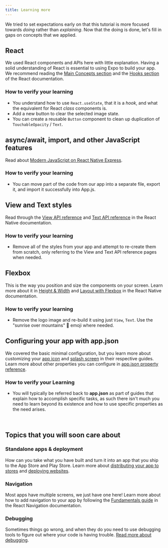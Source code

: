 ```yaml
---
title: Learning more
---
```


We tried to set expectations early on that this tutorial is more focused towards _doing_ rather than _explaining_. Now that the doing is done, let's fill in gaps on concepts that we applied.

## React

We used React components and APIs here with little explanation. Having a solid understanding of React is essential to using Expo to build your app. We recommend reading the [Main Concepts section](https://reactjs.org/docs/hello-world.html) and the [Hooks section](https://reactjs.org/docs/hooks-intro.html) of the React documentation.

<!-- TODO: replace this recommendation with the react-native tutorial when it's live -->

### How to verify your learning

- You understand how to use `React.useState`, that it is a _hook_, and what the equivalent for React _class_ components is.
- Add a new button to clear the selected image state.
- You can create a reusable `Button` component to clean up duplication of `TouchableOpacity` / `Text`.

## async/await, import, and other JavaScript features

Read about [Modern JavaScript on React Native Express](https://www.reactnative.express/javascript/features).

### How to verify your learning

- You can move part of the code from our app into a separate file, export it, and import it successfully into App.js.

## View and Text styles

Read through the [View API reference](https://reactnative.dev/docs/view) and [Text API reference](https://reactnative.dev/docs/text) in the React Native documentation.

### How to verify your learning

- Remove all of the styles from your app and attempt to re-create them from scratch, only referring to the View and Text API reference pages when needed.

## Flexbox

This is the way you position and size the components on your screen. Learn more about it in [Height & Width](https://reactnative.dev/docs/height-and-width) and [Layout with Flexbox](https://reactnative.dev/docs/flexbox) in the React Native documentation.

### How to verify your learning

- Remove the logo image and re-build it using just `View`, `Text`. Use the "sunrise over mountains" 🌄 emoji where needed.

## Configuring your app with app.json

We covered the basic minimal configuration, but you learn more about customizing your [app icon](/guides/app-icons) and [splash screen](/guides/splash-screens) in their respective guides. Learn more about other properties you can configure in [app.json property reference](/workflow/configuration).

### How to verify your Learning

- You will typically be referred back to **app.json** as part of guides that explain how to accomplish specific tasks, as such there isn't much you need to learn beyond its existence and how to use specific properties as the need arises.

<br />

## Topics that you will soon care about

### Standalone apps & deployment

How can you take what you have built and turn it into an app that you ship to the App Store and Play Store. Learn more about [distributing your app to stores](/distribution/introduction) and [deploying websites](/distribution/publishing-websites).

### Navigation

Most apps have multiple screens, we just have one here! Learn more about how to add navigation to your app by following the [Fundamentals guide](https://reactnavigation.org/docs/getting-started) in the React Navigation documentation.

### Debugging

Sometimes things go wrong, and when they do you need to use debugging tools to figure out where your code is having trouble. [Read more about debugging](/workflow/debugging).
